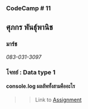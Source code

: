 ### CodeCamp # 11  

## **ศุภกร พันธุ์พานิช**  
### มาร์ช
*083-031-3097*  

### โจทย์ : Data type 1
#### console.log ผลลัพทั้งสามคืออะไร

>> Link to [Assignment]()
